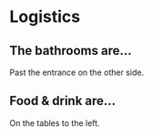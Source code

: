 # Logistics


## The bathrooms are...

Past the entrance on the other side.


## Food & drink are...

On the tables to the left.